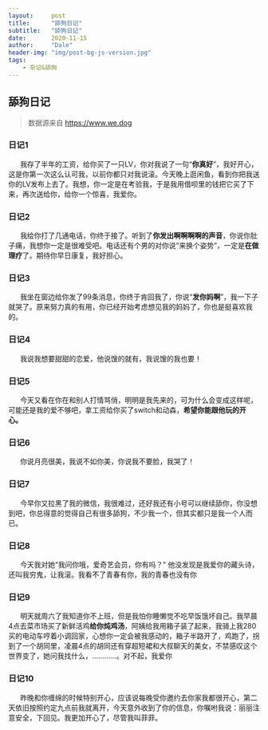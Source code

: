 ```yaml
---
layout:     post
title:      "舔狗日记"
subtitle:   "舔狗日记"
date:       2020-11-15
author:     "Dale"
header-img: "img/post-bg-js-version.jpg"
tags:
    - 杂记&舔狗 
---
```


## 舔狗日记
> 数据源来自 https://www.we.dog 

### 日记1
&#160;&#160; &#160; &#160;我存了半年的工资，给你买了一只LV，你对我说了一句“**你真好**”，我好开心，这是你第一次这么认可我，以前你都只对我说滚。今天晚上逛闲鱼，看到你把我送你的LV发布上去了。我想，你一定是在考验我，于是我用借呗里的钱把它买了下来，再次送给你，给你一个惊喜，我爱你。

### 日记2
&#160;&#160; &#160; &#160;我给你打了几通电话，你终于接了。听到了**你发出啊啊啊啊的声音**，你说你肚子痛，我想你一定是很难受吧。电话还有个男的对你说“来换个姿势”，一定是**在做理疗**了。期待你早日康复，我好担心。

### 日记3
&#160;&#160; &#160; &#160;我坐在窗边给你发了99条消息，你终于肯回我了，你说“**发你妈啊**”，我一下子就哭了。原来努力真的有用，你已经开始考虑想见我的妈妈了，你也是挺喜欢我的。

### 日记4
&#160;&#160; &#160; &#160;我说我想要甜甜的恋爱，他说馊的就有，我说馊的我也要！

### 日记5
&#160;&#160; &#160; &#160;今天又看在你在和别人打情骂俏，明明是我先来的，可为什么会变成这样呢，可能还是我的爱不够吧，拿工资给你买了switch和动森，**希望你能跟他玩的开心。**

### 日记6
&#160;&#160; &#160; &#160;你说月亮很美，我说不如你美，你说我不要脸，我哭了！

### 日记7
&#160;&#160; &#160; &#160;今早你又拉黑了我的微信，我很难过，还好我还有小号可以继续舔你，你没想到吧，你总得意的觉得自己有很多舔狗，不少我一个，但其实都只是我一个人而已。

### 日记8
&#160;&#160; &#160; &#160;今天我对她“我问你哦，爱奇艺会员，你有吗？” 他没发现是我爱你的藏头诗，还叫我穷鬼，让我滚。我看不了青春有你，我的青春也没有你

### 日记9
&#160;&#160; &#160; &#160;明天就周六了我知道你不上班，但是我怕你睡懒觉不吃早饭饿坏自己。我早晨4点去菜市场买了新鲜活鸡**给你炖鸡汤**，阿姨给我用箱子装了起来，我骑上我280买的电动车哼着小调回家，心想你一定会被我感动的，箱子半路开了，鸡跑了，拐到了一个胡同里，凌晨4点的胡同还有穿超短裙和大叔聊天的美女，不禁感叹这个世界变了，她问我找什么，…………。对不起，我爱你

### 日记10
&#160;&#160; &#160; &#160;昨晚和你缠绵的时候特别开心，应该说每晚受你邀约去你家我都很开心，第二天依旧按照约定九点前我就离开，今天意外收到了你的信息，你嘱咐我说：丽丽注意安全，下回见。我更加开心了，尽管我叫菲菲。
